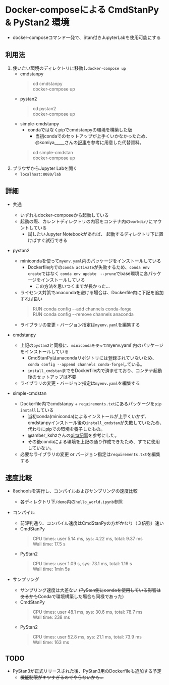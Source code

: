 # Docker-composeによる CmdStanPy & PyStan2 環境
- docker-composeコマンド一発で、Stan付きJupyterLabを使用可能にする  

## 利用法
1. 使いたい環境のディレクトリに移動し`docker-compose up`
   - cmdstanpy
     >cd cmdstanpy  
     >docker-compose up
   - pystan2
     >cd pystan2  
     >docker-compose up  
   - simple-cmdstanpy
     - condaではなくpipでcmdstanpyの環境を構築した版
       - 当初condaでのセットアップが上手くいかなかったため、@komiya_____さんの[記事](https://qiita.com/komiya_____/items/96c14485eb035701e218)を参考に用意した代替資料。
     >cd simple-cmdstan  
     >docker-compose up  
2. ブラウザからJupyter Labを開く
   - `localhost:8080/lab`

## 詳細
- 共通
  - いずれもdocker-composeから起動している
  - 起動の際、カレントディレクトリの内容をコンテナ内の`workdir/`にマウントしている
    - 試したいJupyter Notebookがあれば、 起動するディレクトリ下に置けばすぐ試行できる

 
- pystan2
  - minicondaを使って`myenv.yaml`内のパッケージをインストールしている
    - Dockerfile内での`conda activate`が失敗するため、`conda env create`ではなく `conda env update　--prune`でbase環境に各パッケージをインストールしている
      - この方法を思いつくまでが長かった…
  - ライセンス対策でanacondaを避ける場合は、Dockerfile内に下記を追加すれば良い
    >RUN conda config --add channels conda-forge  
    >RUN conda config --remove channels anaconda  
  - ライブラリの変更・バージョン指定は`myenv.yaml`を編集する

- cmdstanpy
  - 上記の`pystan2`と同様に、`minicondaを使って`myenv.yaml`内のパッケージをインストールしている
    - CmdStanPyはanacondaリポジトリには登録されていないため、`conda config --append channels conda-forge`している。
    - `install_cmdstan`までをDockerfile内で済ませており、コンテナ起動後のセットアップは不要
  - ライブラリの変更・バージョン指定は`myenv.yaml`を編集する

- simple-cmdstan
  - Dockerfile内でcmdstanpy + `requirements.txt`にあるパッケージを`pip install`している
    - 当初conda(miniconda)によるインストールが上手くいかず、cmdstanpyインストール後の`install_cmdstan`が失敗していたため、代わりにpipでの環境を養子したもの。
    - @amber_kshzさんの[qiita記事](https://qiita.com/amber_kshz/items/172e88e5feda1e7e3133)を参考にした。
    - その後condaによる環境を上記の通り作成できたため、すでに使用していない。
  - 必要なライブラリの変更 or バージョン指定は`requirements.txt`を編集する

## 速度比較
- 8schoolsを実行し、コンパイルおよびサンプリングの速度比較
  - 各ディレクトリ下`/demo`内の`hello_world.ipynb`参照

- コンパイル
  - 前評判通り、コンパイル速度はCmdStanPyの方がかなり（３倍強）速い
  - CmdStanPy
    >CPU times: user 5.14 ms, sys: 4.22 ms, total: 9.37 ms  
    >Wall time: 17.5 s  
  - PyStan2
    >CPU times: user 1.09 s, sys: 73.1 ms, total: 1.16 s  
    >Wall time: 1min 5s  

- サンプリング
  - サンプリング速度は大差ない ~~(PyStan側にcondaを使用している影響はあるかも~~Condaで環境構築した場合も同様であった)
  - CmdStanPy
    >CPU times: user 48.1 ms, sys: 30.6 ms, total: 78.7 ms  
    >Wall time: 238 ms  
  - PyStan2
    >CPU times: user 52.8 ms, sys: 21.1 ms, total: 73.9 ms  
    >Wall time: 163 ms  

## TODO
- PyStan3が正式リリースされた後、PyStan3用のDockerfileも追加する予定
  - ~~機能制限がキツすぎるのでやらないかも…~~
